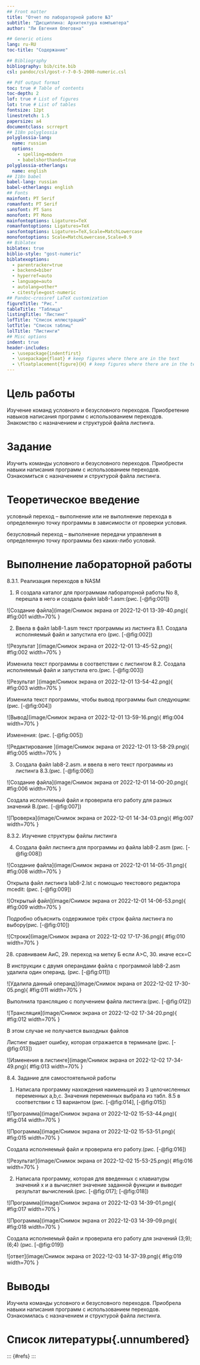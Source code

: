 ```yaml
---
## Front matter
title: "Отчет по лабораторной работе №3"
subtitle: "Дисциплина: Архитектура компьютера"
author: "Ли Евгения Олеговна"

## Generic otions
lang: ru-RU
toc-title: "Содержание"

## Bibliography
bibliography: bib/cite.bib
csl: pandoc/csl/gost-r-7-0-5-2008-numeric.csl

## Pdf output format
toc: true # Table of contents
toc-depth: 2
lof: true # List of figures
lot: true # List of tables
fontsize: 12pt
linestretch: 1.5
papersize: a4
documentclass: scrreprt
## I18n polyglossia
polyglossia-lang:
  name: russian
  options:
	- spelling=modern
	- babelshorthands=true
polyglossia-otherlangs:
  name: english
## I18n babel
babel-lang: russian
babel-otherlangs: english
## Fonts
mainfont: PT Serif
romanfont: PT Serif
sansfont: PT Sans
monofont: PT Mono
mainfontoptions: Ligatures=TeX
romanfontoptions: Ligatures=TeX
sansfontoptions: Ligatures=TeX,Scale=MatchLowercase
monofontoptions: Scale=MatchLowercase,Scale=0.9
## Biblatex
biblatex: true
biblio-style: "gost-numeric"
biblatexoptions:
  - parentracker=true
  - backend=biber
  - hyperref=auto
  - language=auto
  - autolang=other*
  - citestyle=gost-numeric
## Pandoc-crossref LaTeX customization
figureTitle: "Рис."
tableTitle: "Таблица"
listingTitle: "Листинг"
lofTitle: "Список иллюстраций"
lotTitle: "Список таблиц"
lolTitle: "Листинги"
## Misc options
indent: true
header-includes:
  - \usepackage{indentfirst}
  - \usepackage{float} # keep figures where there are in the text
  - \floatplacement{figure}{H} # keep figures where there are in the text
---
```


# Цель работы

Изучение команд условного и безусловного переходов. Приобретение навыков написания программ с использованием переходов. Знакомство с назначением и структурой файла листинга.

# Задание

Изучить команды условного и безусловного переходов. Приобрести навыки написания программ с использованием переходов. Ознакомиться с назначением и структурой файла листинга.

# Теоретическое введение

условный переход – выполнение или не выполнение перехода в определенную точку программы в зависимости от проверки условия.

безусловный переход – выполнение передачи управления в определенную точку программы без каких-либо условий.

# Выполнение лабораторной работы

8.3.1. Реализация переходов в NASM

1. Я создала каталог для программам лабораторной работы No 8, перешла в него и создала файл lab8-1.asm:(рис. [-@fig:001])

![Создание файла](image/Снимок экрана от 2022-12-01 13-39-40.png){ #fig:001 width=70% }

2. Ввела в файл lab8-1.asm текст программы из листинга 8.1. Создала исполняемый файл и запустила его (рис. [-@fig:002])

![Результат ](image/Снимок экрана от 2022-12-01 13-45-52.png){ #fig:002 width=70% }

Изменила текст программы в соответствии с листингом 8.2. Создала исполняемый файл и запустила его.(рис. [-@fig:003])

![Результат ](image/Снимок экрана от 2022-12-01 13-54-42.png){ #fig:003 width=70% }

Изменила текст программы, чтобы вывод программы был следующим:(рис. [-@fig:004])

![Вывод](image/Снимок экрана от 2022-12-01 13-59-16.png){ #fig:004 width=70% }

Изменения: (рис. [-@fig:005])

![Редактирование ](image/Снимок экрана от 2022-12-01 13-58-29.png){ #fig:005 width=70% }

3. Создала файл lab8-2.asm. и ввела в него текст программы из листинга 8.3.(рис. [-@fig:006])

![Создание файла](image/Снимок экрана от 2022-12-01 14-00-20.png){ #fig:006 width=70% }

Создала исполняемый файл и проверила его работу для разных значений B.(рис. [-@fig:007])

![Проверка](image/Снимок экрана от 2022-12-01 14-34-03.png){ #fig:007 width=70% }

8.3.2. Изучение структуры файлы листинга

4. Создала файл листинга для программы из файла lab8-2.asm (рис. [-@fig:008])

![Создание файла](image/Снимок экрана от 2022-12-01 14-05-31.png){ #fig:008 width=70% }

Открыла файл листинга lab8-2.lst с помощью текстового редактора mcedit: (рис. [-@fig:009])

![Открытый файл](image/Снимок экрана от 2022-12-01 14-06-53.png){ #fig:009 width=70% }

Подробно объяснить содержимое трёх строк файла листинга по выбору(рис. [-@fig:010])

![Строки](image/Снимок экрана от 2022-12-02 17-17-36.png){ #fig:010 width=70% }

28. сравниваем АиС, 29. переход на метку Б если А>C, 30. иначе ecx=C

В инструкции с двумя операндами файла с программой lab8-2.asm удалила один операнд. (рис. [-@fig:011])

![Удалила данный операнд](image/Снимок экрана от 2022-12-02 17-30-05.png){ #fig:011 width=70% }

Выполнила трансляцию с получением файла листинга:(рис. [-@fig:012])

![Трансляция](image/Снимок экрана от 2022-12-02 17-34-20.png){ #fig:012 width=70% }

В этом случае не получается выходных файлов

Листинг выдает ошибку, которая отражается в терминале (рис. [-@fig:013])

![Изменения в листинге](image/Снимок экрана от 2022-12-02 17-34-49.png){ #fig:013 width=70% }

8.4. Задание для самостоятельной работы

1. Написала программу нахождения наименьшей из 3 целочисленных переменных a,b,c. Значения переменных выбрала из табл. 8.5 в соответствии с 13 вариантом (рис. [-@fig:014], [-@fig:015])

![Программа](image/Снимок экрана от 2022-12-02 15-53-44.png){ #fig:014 width=70% }

![Программа](image/Снимок экрана от 2022-12-02 15-53-51.png){ #fig:015 width=70% }

Создала исполняемый файл и проверила его работу.(рис. [-@fig:016])

![Результат](image/Снимок экрана от 2022-12-02 15-53-25.png){ #fig:016 width=70% }

2. Написала программу, которая для введенных с клавиатуры значений х и а вычисляет значение заданной функции и выводит результат вычислений.(рис. [-@fig:017]; [-@fig:018])

![Программа](image/Снимок экрана от 2022-12-03 14-39-01.png){ #fig:017 width=70% }
 
![Программа](image/Снимок экрана от 2022-12-03 14-39-09.png){ #fig:018 width=70% }
 
Создала исполняемый файл и проверила его работу для значений (3;9);(6;4) (рис. [-@fig:019])

![ответ](image/Снимок экрана от 2022-12-03 14-37-39.png){ #fig:019 width=70% }

# Выводы

Изучила команды условного и безусловного переходов. Приобрела навыки написания программ с использованием переходов. Ознакомилась с назначением и структурой файла листинга.

# Список литературы{.unnumbered}

::: {#refs}
:::
